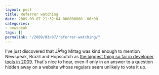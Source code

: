 ```yaml
---
layout: post
title: Referrer watching
date: 2009-03-07 21:32:04.000000000 -08:00
categories:
- newspeak
tags: []
permalink: "/2009/03/07/referrer-watching/"
---
```

I've just discovered that JÃ¶rg Mittag was kind enough to mention Newspeak, Brazil and Hopscotch as [the biggest thing so far in developer tools in 2009](http://stackoverflow.com/questions/615208/whats-the-best-new-development-tool-of-2009). That's nice to hear, even if only in an answer to a question hidden away on a website whose regulars seem unlikely to vote it up.


